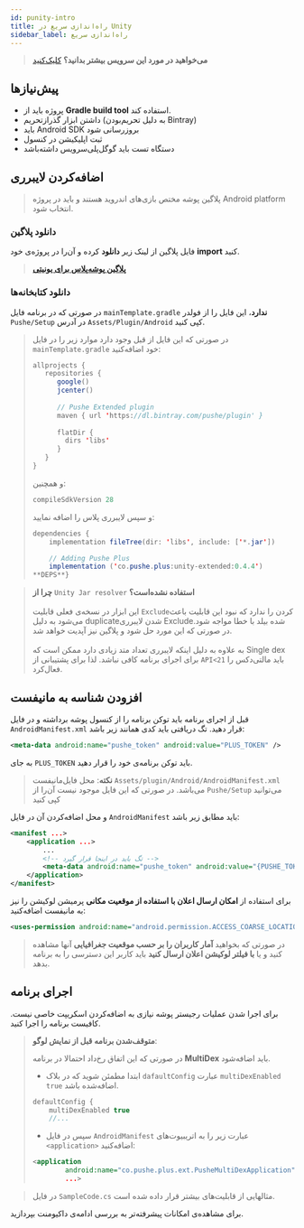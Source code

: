 ```yaml
---
id: punity-intro
title: راه‌اندازی سریع در Unity
sidebar_label: راه‌اندازی سریع
---
```



> **می‌خواهید در مورد این سرویس بیشتر بدانید؟** [کلیک‌کنید]()


## پیش‌نیازها

- پروژه باید از **Gradle build tool** استفاده کند.
- داشتن‌ ابزار گذرازتحریم (به دلیل تحریم‌بودن ‌Bintray)
- باید Android SDK بروزرسانی شود
- ثبت اپلیکیشن در کنسول
- دستگاه تست باید گوگل‌پلی‌سرویس داشته‌باشد

## اضافه‌کردن لایبرری

> پلاگین پوشه مختص بازی‌های اندروید هستند و باید در پروژه Android platform انتخاب شود.


### دانلود پلاگین

فایل پلاگین از لینک زیر **دانلود** کرده و آن‌را در پروژه‌ی خود **import** کنید.

> [**پلاگین پوشه‌پلاس برای یونیتی**](https://static.pushe.co/d/unity/pushe-plus-unity-0.4.4.unitypackage)

### دانلود کتابخانه‌ها

در صورتی که در برنامه فایل `mainTemplate.gradle` **ندارد**، این فایل را از فولدر `Pushe/Setup` در آدرس `Assets/Plugin/Android` کپی کنید.

<blockquote>

در صورتی که این فایل از قبل وجود دارد موارد زیر را در فایل `mainTemplate.gradle` خود اضافه‌کنید:

```java
allprojects {
   repositories {
      google()
      jcenter()
	  
      // Pushe Extended plugin
	  maven { url 'https://dl.bintray.com/pushe/plugin' }
      
      flatDir {
        dirs 'libs'
      }
   }
}
```

و همچنین:

```java
compileSdkVersion 28
```

و سپس لایبرری پلاس را اضافه نمایید:

```java
dependencies {
	implementation fileTree(dir: 'libs', include: ['*.jar'])

	// Adding Pushe Plus
	implementation ('co.pushe.plus:unity-extended:0.4.4')
**DEPS**}
```

</blockquote>

> **چرا از** `Unity Jar resolver` **استفاده نشده‌است؟**<br /><br />
> این ابزار در نسخه‌ی فعلی قابلیت `Exclude`کردن را ندارد که نبود این قابلیت باعث می‌شود به دلیل duplicate‌شدن لایبرری Excludeشده بیلد با خطا مواجه شود. در صورتی که این مورد حل شود و پلاگین نیز آپدیت خواهد شد.<br /><br />
> به علاوه به دلیل اینکه لایبرری تعداد متد زیادی دارد ممکن است که Single dex برای اجرای برنامه کافی نباشد. لذا برای پشتیبانی از `API<21` باید مالتی‌دکس را فعال‌کرد.

## افزودن شناسه به مانیفست

قبل از اجرای برنامه باید توکن برنامه را از کنسول پوشه برداشته و در فایل `AndroidManifest.xml` قرار دهید. تگ دریافتی باید کدی همانند زیر باشد:


```xml
<meta-data android:name="pushe_token" android:value="PLUS_TOKEN" />
```

به جای `PLUS_TOKEN` باید توکن برنامه‌ی خود را قرار دهید.

> **نکته**: محل فایل‌مانیفست `Assets/plugin/Android/AndroidManifest.xml` می‌باشد. در صورتی که این فایل موجود نیست آن‌را از `Pushe/Setup` می‌توانید کپی کنید

و محل اضافه‌کردن آن در فایل `AndroidManifest` باید مطابق زیر باشد:

```xml
<manifest ...>
    <application ...>
        ...
        <!-- تگ باید در اینجا قرار گیرد -->
        <meta-data android:name="pushe_token" android:value="{PUSHE_TOKEN}" />
    </application>
</manifest>
```

برای استفاده از **امکان ارسال اعلان با استفاده‌ از موقعیت مکانی** پرمیشن لوکیشن را نیز به مانیفست اضافه‌کنید:

```xml
<uses-permission android:name="android.permission.ACCESS_COARSE_LOCATION"/>
```

> در صورتی که بخواهید **آمار کاربران را بر حسب موقعیت جغرافیایی** آنها مشاهده کنید و یا **با فیلتر لوکیشن اعلان ارسال کنید** باید کاربر این دسترسی را به برنامه بدهد.

## اجرای برنامه

برای اجرا شدن عملیات رجیستر پوشه نیازی به اضافه‌کردن اسکریپت خاصی نیست. کافیست برنامه را اجرا کنید.

<blockquote>

**متوقف‌شدن برنامه قبل از نمایش لوگو**:

در صورتی که این اتفاق رخ‌‌داد احتمالا در برنامه **MultiDex** باید اضافه‌شود.

- ابتدا مطمئن شوید که در بلاک `dafaultConfig` عبارت `multiDexEnabled true` اضافه‌شده باشد.

```java
defaultConfig {
    multiDexEnabled true
    //...
```

- سپس در فایل `AndroidManifest` عبارت زیر را به اتریبیوت‌های `<application>` اضافه‌کنید:

```xml
<application
        android:name="co.pushe.plus.ext.PusheMultiDexApplication"
        ...>
```

</blockquote>

> در فایل `SampleCode.cs` مثالهایی از قابلیت‌های بیشتر قرار داده شده است.

برای مشاهده‌ی امکانات پیشرفته‌تر به بررسی ادامه‌ی داکیومنت بپردازید.
